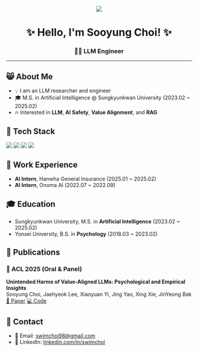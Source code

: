 <p align="center">
  <img src="https://capsule-render.vercel.app/api?type=blur&height=300&color=gradient&customColorList=0,3,3,3,2&text=Hi%20there&textBg=false"/>
</p>

<h1 align="center">✨ Hello, I'm Sooyung Choi! ✨</h1>
<h3 align="center">👩‍💻 LLM Engineer</h3>

---

## 😸 About Me
- 💡 I am an LLM researcher and engineer
- 🎓 M.S. in Artificial Intelligence @ Sungkyunkwan University (2023.02 ~ 2025.02)  
- 🔥 Interested in **LLM**, **AI Safety**, **Value Alignment**, and **RAG**

## 🧠 Tech Stack
<p>
  <img src="https://img.shields.io/badge/Python-3776AB?style=for-the-badge&logo=python&logoColor=white"/>
  <img src="https://img.shields.io/badge/PyTorch-EE4C2C?style=for-the-badge&logo=pytorch&logoColor=white"/>
  <img src="https://img.shields.io/badge/TensorFlow-FF6F00?style=for-the-badge&logo=tensorflow&logoColor=white"/>
  <img src="https://img.shields.io/badge/GitHub-181717?style=for-the-badge&logo=github&logoColor=white"/>
</p>

## 💼 Work Experience
- **AI Intern**, Hanwha General Insurance (2025.01 ~ 2025.02)  
- **AI Intern**, Onoma AI (2022.07 ~ 2022.09)

## 🎓 Education
- Sungkyunkwan University, M.S. in **Artificial Intelligence** (2023.02 ~ 2025.02)  
- Yonsei University, B.S. in **Psychology** (2018.03 ~ 2023.02)

## 📄 Publications
### 🔹 ACL 2025 (Oral & Panel)
**Unintended Harms of Value-Aligned LLMs: Psychological and Empirical Insights**  
Sooyung Choi, Jaehyeok Lee, Xiaoyuan Yi, Jing Yao, Xing Xie, JinYeong Bak 
 [🔗 Paper](https://arxiv.org/abs/2506.06404) [💻 Code](https://github.com/Human-Language-Intelligence/Unintended-Harms-LLM)

## 🤝 Contact
- 📧 Email: swimchoi98@gmail.com  
- 🔗 LinkedIn: [linkedin.com/in/swimchoi](https://www.linkedin.com/in/swimchoi/)
